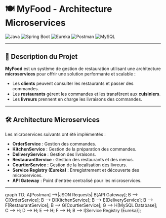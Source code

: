 # 🍽️ **MyFood - Architecture Microservices**

![Java](https://img.shields.io/badge/Java-ED8B00?style=for-the-badge&logo=java&logoColor=white)
![Spring Boot](https://img.shields.io/badge/Spring%20Boot-6DB33F?style=for-the-badge&logo=springboot&logoColor=white)
![Eureka](https://img.shields.io/badge/Eureka-0055A4?style=for-the-badge&logo=spring&logoColor=white)
![Postman](https://img.shields.io/badge/Postman-FF6C37?style=for-the-badge&logo=postman&logoColor=white)
![MySQL](https://img.shields.io/badge/MySQL-4479A1?style=for-the-badge&logo=mysql&logoColor=white)

---

## 🎯 **Description du Projet**
**MyFood** est un système de gestion de restauration utilisant une architecture **microservices** pour offrir une solution performante et scalable :
- Les **clients** peuvent consulter les restaurants et passer des commandes.
- Les **restaurants** gèrent les commandes et les transfèrent aux **cuisiniers**.
- Les **livreurs** prennent en charge les livraisons des commandes.

---

## 🛠️ **Architecture Microservices**

Les microservices suivants ont été implémentés :
- **OrderService** : Gestion des commandes.
- **KitchenService** : Gestion de la préparation des commandes.
- **DeliveryService** : Gestion des livraisons.
- **RestaurantService** : Gestion des restaurants et des menus.
- **CourtierService** : Gestion de la localisation des livreurs.
- **Service Registry (Eureka)** : Enregistrement et découverte des microservices.
- **API Gateway** : Point d'entrée centralisé pour les microservices.

---

graph TD;
    A[Postman] -->|JSON Requests| B[API Gateway];
    B --> C[OrderService];
    B --> D[KitchenService];
    B --> E[DeliveryService];
    B --> F[RestaurantService];
    B --> G[CourtierService];
    G --> H[MySQL Database];
    C --> H;
    D --> H;
    E --> H;
    F --> H;
    B --> I[Service Registry (Eureka)];

